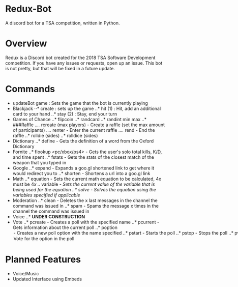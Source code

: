 # Redux-Bot
A discord bot for a TSA competition, written in Python.

# Overview
Redux is a Discord bot created for the 2018 TSA Software Development competition. If you have any issues or requests, open up an issue. This bot is not pretty, but that will be fixed in a future update.

# Commands
* updateBot game : Sets the game that the bot is currently playing
* Blackjack
⋅⋅* create : sets up the game
..* hit (1) : Hit, add an additional card to your hand
..* stay (2) : Stay, end your turn
* Games of Chance
..* flipcoin
..* randcard
..* randint min max
..* ###Raffle
..*..* rcreate (max players) - Create a raffle (set the max amount of participants)
..*..* renter - Enter the current raffle
..*..* rend - End the raffle
..* rolldie (sides)
..* rolldice (sides)
* Dictionary
..* define <word> - Gets the definition of a word from the Oxford Dictionary
* Fornite
..* flookup <pc/xbox/ps4> <epic username> - Gets the user's solo total kills, K/D, and time spent
..* fstats <weapon name> - Gets the stats of the closest match of the weapon that you typed in
* Google
..* expand <url> - Expands a goo.gl shortened link to get where it would redirect you to
..* shorten <url> - Shortens a url into a goo.gl link
* Math
..* equation - Sets the current math equation to be calculated, 4x must be 4*x
..* variable <var> <value> - Sets the current value of the variable that is being used for the equation
..* solve - Solves the equation using the variables specified if applicable
* Moderation
..* clean <amount> - Deletes the x last messages in the channel the command was issued in
..* spam <message> <amount> - Spams the message x times in the channel the command was issued in
* Voice
..* **UNDER CONSTRUCTION**
* Vote
..* pcreate <poll name> - Creates a poll with the specified name
..* pcurrent - Gets information about the current poll
..* poption <option name> - Creates a new poll option with the name specified
..* pstart - Starts the poll
..* pstop - Stops the poll
..* pvote <option> Vote for the option in the poll

# Planned Features
* Voice/Music
* Updated Interface using Embeds
